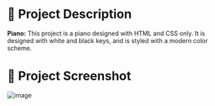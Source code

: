 # 📃 Project Description
**Piano:** This project is a piano designed with HTML and CSS only.  It is designed with white and black keys, and is styled with a modern color scheme.

# 📸 Project Screenshot

![image](https://github.com/user-attachments/assets/0744f98b-0fac-42a3-8ae5-8188709eddc5)
